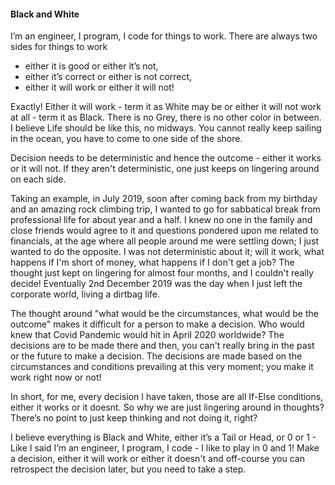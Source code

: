 #### Black and White

I’m an engineer, I program, I code for things to work. There are always two sides for things to work

- either it is good or either it’s not,
- either it’s correct or either is not correct,
- either it will work or either it will not!

Exactly! Either it will work - term it as White may be or either it will not work at all - term it
as Black. There is no Grey, there is no other color in between. I believe Life should be like this,
no midways. You cannot really keep sailing in the ocean, you have to come to one side of the shore.

Decision needs to be deterministic and hence the outcome - either it works or it will not. If they
aren't deterministic, one just keeps on lingering around on each side.

Taking an example, in July 2019, soon after coming back from my birthday and an amazing rock
climbing trip, I wanted to go for sabbatical break from professional life for about year and a half.
I knew no one in the family and close friends would agree to it and questions pondered upon me
related to financials, at the age where all people around me were settling down; I just wanted to do
the opposite. I was not deterministic about it; will it work, what happens if I'm short of money,
what happens if I don't get a job? The thought just kept on lingering for almost four months, and I
couldn't really decide! Eventually 2nd December 2019 was the day when I just left the corporate
world, living a dirtbag life.

The thought around "what would be the circumstances, what would be the outcome" makes it difficult
for a person to make a decision. Who would knew that Covid Pandemic would hit in April 2020
worldwide? The decisions are to be made there and then, you can't really bring in the past or the
future to make a decision. The decisions are made based on the circumstances and conditions
prevailing at this very moment; you make it work right now or not!

In short, for me, every decision I have taken, those are all If-Else conditions, either it works or
it doesnt. So why we are just lingering around in thoughts? There’s no point to just keep thinking
and not doing it, right?

I believe everything is Black and White, either it’s a Tail or Head, or 0 or 1 - Like I said I’m an
engineer, I program, I code - I like to play in 0 and 1! Make a decision, either it will work or
either it doesn't and off-course you can retrospect the decision later, but you need to take a step. 
